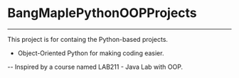 # BangMaplePythonOOPProjects

-----

This project is for containg the Python-based projects. 
- Object-Oriented Python for making coding easier.

--
Inspired by a course named LAB211 - Java Lab with OOP.
